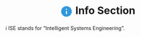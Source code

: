 <h1 align='center'>
  <img src='./images/info.svg' alt='Info Icon' width='35px' valign='middle'/>  Info Section
</h1>

ℹ ISE stands for “Intelligent Systems Engineering”.
